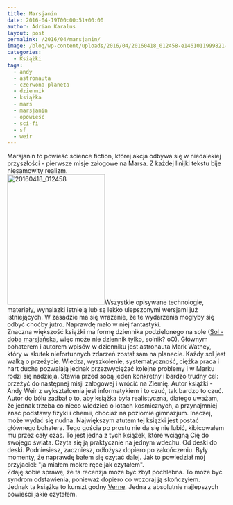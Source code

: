 ```yaml
---
title: Marsjanin
date: 2016-04-19T00:00:51+00:00
author: Adrian Karalus
layout: post
permalink: /2016/04/marsjanin/
image: /blog/wp-content/uploads/2016/04/20160418_012458-e1461011999821-250x250.jpg
categories:
  - Książki
tags:
  - andy
  - astronauta
  - czerwona planeta
  - dziennik
  - książka
  - mars
  - marsjanin
  - opowieść
  - sci-fi
  - sf
  - weir
---
```

Marsjanin to powieść science fiction, której akcja odbywa się w niedalekiej przyszłości - pierwsze misje załogowe na Marsa. Z każdej linijki tekstu bije niesamowity realizm.  
[<img class="alignleft wp-image-513 size-medium" title="marsjanin" src="/blog/wp-content/uploads/2016/04/20160418_012458-e1461011999821-225x300.jpg?resize=225%2C300" alt="20160418_012458" width="225" height="300" srcset="/blog/wp-content/uploads/2016/04/20160418_012458-e1461011999821.jpg?resize=225%2C300 225w, /blog/wp-content/uploads/2016/04/20160418_012458-e1461011999821.jpg?resize=768%2C1024 768w, /blog/wp-content/uploads/2016/04/20160418_012458-e1461011999821.jpg?w=2000 2000w" sizes="(max-width: 225px) 100vw, 225px" data-recalc-dims="1" />](/blog/wp-content/uploads/2016/04/20160418_012458-e1461011999821.jpg)Wszystkie opisywane technologie, materiały, wynalazki istnieją lub są lekko ulepszonymi wersjami już istniejących. W zasadzie ma się wrażenie, że te wydarzenia mogłyby się odbyć choćby jutro. Naprawdę mało w niej fantastyki.  
Znaczna większość książki ma formę dziennika podzielonego na sole (<a href="https://pl.wikipedia.org/wiki/Sol_(doba_marsja%C5%84ska)" target="_blank">Sol - doba marsjańska</a>, więc może nie dziennik tylko, solnik? oO). Głównym bohaterem i autorem wpisów w dzienniku jest astronauta Mark Watney, który w skutek niefortunnych zdarzeń został sam na planecie. Każdy sol jest walką o przeżycie. Wiedza, wyszkolenie, systematyczność, ciężka praca i hart ducha pozwalają jednak przezwyciężać kolejne problemy i w Marku rodzi się nadzieja. Stawia przed sobą jeden konkretny i bardzo trudny cel: przeżyć do następnej misji załogowej i wrócić na Ziemię. Autor książki - Andy Weir z wykształcenia jest informatykiem i to czuć, tak bardzo to czuć. Autor do bólu zadbał o to, aby książka była realistyczna, dlatego uważam, że jednak trzeba co nieco wiedzieć o lotach kosmicznych, a przynajmniej znać podstawy fizyki i chemii, chociaż na poziomie gimnazjum. Inaczej, może wydać się nudna. Największym atutem tej książki jest postać głównego bohatera. Tego gościa po prostu nie da się nie lubić, kibicowałem mu przez cały czas. To jest jedna z tych książek, które wciągną Cię do swojego świata. Czyta się ją praktycznie na jednym wdechu. Od deski do deski. Podniesiesz, zaczniesz, odłożysz dopiero po zakończeniu. Były momenty, że naprawdę bałem się czytać dalej. Jak to powiedział mój przyjaciel: "ja miałem mokre ręce jak czytałem".  
Zdaję sobie sprawę, że ta recenzja może być zbyt pochlebna. To może być syndrom odstawienia, ponieważ dopiero co wczoraj ją skończyłem.  
Jednak ta książka to kunszt godny <a href="https://pl.wikipedia.org/wiki/Jules_Verne" target="_blank">Verne</a>. Jedna z absolutnie najlepszych powieści jakie czytałem.